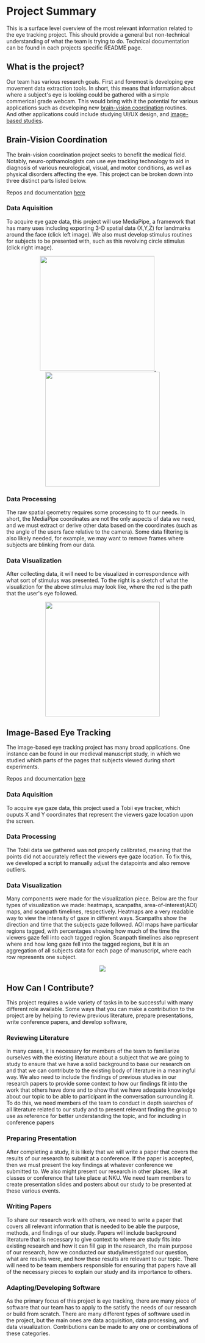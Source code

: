 # Project Summary
This is a surface level overview of the most relevant information related to the eye tracking project. This should provide a general but non-technical understanding of what the team is trying to do. Technical documentation can be found in each projects specific README page.

## What is the project?
Our team has various research goals. First and foremost is developing eye movement data extraction tools. In short, this means that information about where a subject's eye is looking could be gathered with a simple commerical grade webcam. This would bring with it the potential for various applications such as developing new [brain-vision coordination](##Brain-Vision-Coordination) routines. And other applications could include studying UI/UX design, and [image-based studies](##Image-Based-Eye-Tracking).

## Brain-Vision Coordination
The brain-vision coordination project seeks to benefit the medical field. Notably, neuro-opthamologists can use eye tracking technology to aid in diagnosis of various neurological, visual, and motor conditions, as well as physical disorders affecting the eye. This project can be broken down into three distinct parts listed below.

Repos and documentation [here](https://github.com/TylerEgloff/temp-readme/blob/main/projects/vision-brain-coordination.md)

### Data Aquisition
To acquire eye gaze data, this project will use MediaPipe, a framework that has many uses including exporting 3-D spatial data (X,Y,Z) for landmarks around the face (click left image). We also must develop stimulus routines for subjects to be presented with, such as this revolving circle stimulus (click right image).

<div align="center">
  <a href="face-mesh.gif">
    <img src="/assets/project-summary/face-mesh-still.png" width="300"/>
  </a>
  &nbsp;&nbsp;&nbsp;&nbsp;&nbsp;&nbsp;
  <a href="circle-stimulus.gif">
    <img src="/assets/project-summary/circle-stimulus-still.png" width="300"/>
  </a>
</div>

### Data Processing
The raw spatial geometry requires some processing to fit our needs. In short, the MediaPipe coordinates are not the only aspects of data we need, and we must extract or derive other data based on the coordinates (such as the angle of the users face relative to the camera). Some data filtering is also likely needed, for example, we may want to remove frames where subjects are blinking from our data.

### Data Visualization
After collecting data, it will need to be visualized in correspondence with what sort of stimulus was presented. To the right is a sketch of what the visualiztion for the above stimulus may look like, where the red is the path that the user's eye followed.

<div align="center">
  <img src="/assets/project-summary/circle-stimulus-visualized.png" width="300"/>
</div>

## Image-Based Eye Tracking
The image-based eye tracking project has many broad applications. One instance can be found in our medieval manuscript study, in which we studied which parts of the pages that subjects viewed during short experiments.

Repos and documentation [here](https://github.com/TylerEgloff/temp-readme/blob/main/projects/2024-medieval-manuscripts.md)

### Data Aquisition
To acquire eye gaze data, this project used a Tobii eye tracker, which ouputs X and Y coordinates that represent the viewers gaze location upon the screen. 

### Data Processing
The Tobii data we gathered was not properly calibrated, meaning that the points did not accurately reflect the viewers eye gaze location. To fix this, we developed a script to manually adjust the datapoints and also remove outliers. 

### Data Visualization
Many components were made for the visualization piece. Below are the four types of visualization we made: heatmaps, scanpaths, area-of-interest(AOI) maps, and scanpath timelines, respectively. Heatmaps are a very readable way to view the intensity of gaze in different ways. Scanpaths show the direction and time that the subjects gaze followed. AOI maps have particular regions tagged, with percentages showing how much of the time the viewers gaze fell into each tagged region. Scanpath timelines also represent where and how long gaze fell into the tagged regions, but it is an aggregation of all subjects data for each page of manuscript, where each row represents one subject.

<div align="center" style="white-space: nowrap;">
  <img src="/assets/project-summary/visualizations.jpg">
</div>

## How Can I Contribute?
This project requires a wide variety of tasks in to be successful with many different role available. Some ways that you can make a contribution to the project are by helping to review previous literature, prepare presentations, write conference papers, and develop software,  
### Reviewing Literature
In many cases, it is necessary for members of the team to familiarize ourselves with the existing literature about a subject that we are going to study to ensure that we have a solid background to base our research on and that we can contribute to the existing body of literature in a meaningful way. We also need to include the findings of previous studies in our research papers to provide some context to how our findings fit into the work that others have done and to show that we have adequate knowledge about our topic to be able to participant in the conversation surrounding it. To do this, we need members of the team to conduct in depth searches of all literature related to our study and to present relevant finding the group to use as reference for better understanding the topic, and for including in conference papers
### Preparing Presentation
After completing a study, it is likely that we will write a paper that covers the results of our research to submit at a conference. If the paper is accepted, then we must present the key findings at whatever conference we submitted to. We also might present our research in other places, like at classes or conference that take place at NKU. We need team members to create presentation slides and posters about our study to be presented at these various events.
### Writing Papers
To share our research work with others, we need to write a paper that covers all relevant information that is needed to be able the purpose, methods, and findings of our study. Papers will include background literature that is necessary to give context to where are study fits into existing research and how it can fill gap in the research, the main purpose of our research, how we conducted our study/investigated our question, what are results were, and how these results are relevant to our topic. There will need to be team members responsible for ensuring that papers have all of the necessary pieces to explain our study and its importance to others.
### Adapting/Developing Software
As the primary focus of this project is eye tracking, there are many piece of software that our team has to apply to the satisfy the needs of our research or build from scratch. There are many different types of software used in the project, but the main ones are data acquisition, data processing, and data visualization. Contributions can be made to any one or combinations of these categories.








